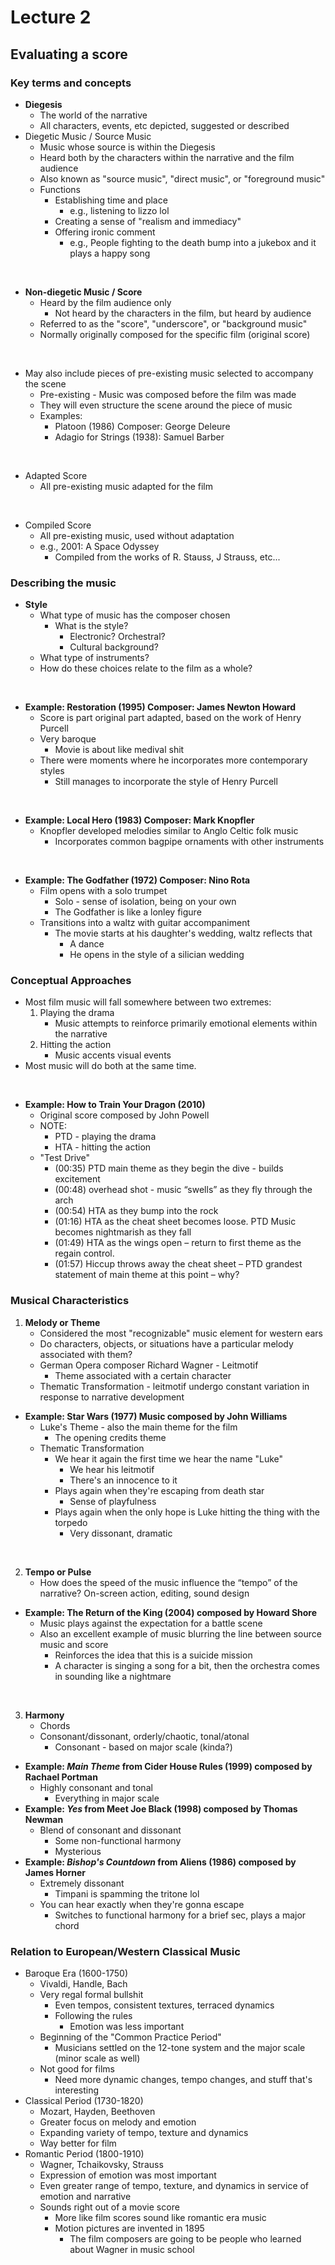 # Lecture 2

## Evaluating a score

### Key terms and concepts
* **Diegesis**
    * The world of the narrative
    * All characters, events, etc depicted, suggested or described
* Diegetic Music / Source Music
    * Music whose source is within the Diegesis
    * Heard both by the characters within the narrative and the film audience
    * Also known as "source music", "direct music", or "foreground music"
    * Functions
        * Establishing time and place
            * e.g., listening to lizzo lol
        * Creating a sense of "realism and immediacy"
        * Offering ironic comment
            * e.g., People fighting to the death bump into a jukebox
              and it plays a happy song

<br>

* **Non-diegetic Music / Score**
    * Heard by the film audience only
        * Not heard by the characters in the film, but heard by audience
    * Referred to as the "score", "underscore", or "background music"
    * Normally originally composed for the specific film (original score)

<br>

* May also include pieces of pre-existing music selected to accompany the scene
    * Pre-existing - Music was composed before the film was made
    * They will even structure the scene around the piece of music
    * Examples:
        * Platoon (1986) Composer: George Deleure
        * Adagio for Strings (1938): Samuel Barber

<br>

* Adapted Score
    * All pre-existing music adapted for the film

<br>

* Compiled Score
    * All pre-existing music, used without adaptation
    * e.g., 2001: A Space Odyssey
        * Compiled from the works of R. Stauss, J Strauss, etc...

### Describing the music

* **Style**
    * What type of music has the composer chosen
        * What is the style?
            * Electronic? Orchestral?
            * Cultural background?
    * What type of instruments?
    * How do these choices relate to the film as a whole?

<br>

* **Example: Restoration (1995) Composer: James Newton Howard**
    * Score is part original part adapted, based on the work of Henry Purcell
    * Very baroque
        * Movie is about like medival shit
    * There were moments where he incorporates more contemporary styles
        * Still manages to incorporate the style of Henry Purcell

<br>

* **Example: Local Hero (1983) Composer: Mark Knopfler**
    * Knopfler developed melodies similar to Anglo Celtic folk music
        * Incorporates common bagpipe ornaments with other instruments

<br>

* **Example: The Godfather (1972) Composer: Nino Rota**
    * Film opens with a solo trumpet
        * Solo - sense of isolation, being on your own
        * The Godfather is like a lonley figure
    * Transitions into a waltz with guitar accompaniment
        * The movie starts at his daughter's wedding, waltz reflects that
            * A dance
            * He opens in the style of a silician wedding

### Conceptual Approaches

* Most film music will fall somewhere between two extremes:
    1. Playing the drama
        * Music attempts to reinforce primarily emotional elements within the narrative
    2. Hitting the action
        * Music accents visual events
* Most music will do both at the same time.

<br>

* **Example: How to Train Your Dragon (2010)**
    * Original score composed by John Powell
    * NOTE:
        * PTD - playing the drama
        * HTA - hitting the action
    * "Test Drive"
        * (00:35) PTD main theme as they begin the dive - builds excitement
        * (00:48) overhead shot - music “swells” as they fly through the arch
        * (00:54) HTA as they bump into the rock
        * (01:16) HTA as the cheat sheet becomes loose. PTD Music
          becomes nightmarish as they fall
        * (01:49) HTA as the wings open – return to first theme as the regain control.
        * (01:57) Hiccup throws away the cheat sheet – PTD grandest
          statement of main theme at this point – why?

### Musical Characteristics
1. **Melody or Theme**
    * Considered the most "recognizable" music element for western ears
    * Do characters, objects, or situations have a particular melody
      associated with them?
    * German Opera composer Richard Wagner - Leitmotif
        * Theme associated with a certain character
    * Thematic Transformation - leitmotif undergo constant variation
      in response to narrative development

* **Example: Star Wars (1977) Music composed by John Williams**
    * Luke's Theme - also the main theme for the film
        * The opening credits theme
    * Thematic Transformation
        * We hear it again the first time we hear the name "Luke"
            * We hear his leitmotif
            * There's an innocence to it
        * Plays again when they're escaping from death star
            * Sense of playfulness
        * Plays again when the only hope is Luke hitting the thing
          with the torpedo
            * Very dissonant, dramatic

<br>

2. **Tempo or Pulse**
    * How does the speed of the music influence the “tempo” of the
      narrative? On-screen action, editing, sound design

* **Example: The Return of the King (2004) composed by Howard Shore**
    * Music plays against the expectation for a battle scene
    * Also an excellent example of music blurring the line between
      source music and score
        * Reinforces the idea that this is a suicide mission
        * A character is singing a song for a bit, then the
          orchestra comes in sounding like a nightmare

<br>

3. **Harmony**
    * Chords
    * Consonant/dissonant, orderly/chaotic, tonal/atonal
        * Consonant - based on major scale (kinda?)

* **Example: *Main Theme* from Cider House Rules (1999) composed by Rachael Portman**
    * Highly consonant and tonal
        * Everything in major scale
* **Example: *Yes* from Meet Joe Black (1998) composed by Thomas Newman**
    * Blend of consonant and dissonant
        * Some non-functional harmony
        * Mysterious
* **Example: *Bishop's Countdown* from Aliens (1986) composed by James Horner**
    * Extremely dissonant
        * Timpani is spamming the tritone lol
    * You can hear exactly when they're gonna escape
        * Switches to functional harmony for a brief sec, plays a major chord

### Relation to European/Western Classical Music
* Baroque Era (1600-1750)
    * Vivaldi, Handle, Bach
    * Very regal formal bullshit
        * Even tempos, consistent textures, terraced dynamics
        * Following the rules
            * Emotion was less important
    * Beginning of the "Common Practice Period"
        * Musicians settled on the 12-tone system and the major scale
          (minor scale as well)
    * Not good for films
        * Need more dynamic changes, tempo changes, and stuff that's interesting
* Classical Period (1730-1820)
    * Mozart, Hayden, Beethoven
    * Greater focus on melody and emotion
    * Expanding variety of tempo, texture and dynamics
    * Way better for film
* Romantic Period (1800-1910)
    * Wagner, Tchaikovsky, Strauss
    * Expression of emotion was most important
    * Even greater range of tempo, texture, and dynamics in service of
      emotion and narrative
    * Sounds right out of a movie score
        * More like film scores sound like romantic era music
        * Motion pictures are invented in 1895
            * The film composers are going to be people who learned
              about Wagner in music school



